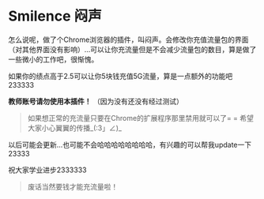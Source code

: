# Smilence 闷声

怎么说呢，做了个Chrome浏览器的插件，叫闷声。会修改你充值流量包的界面（对其他界面没有影响）...可以让你充流量但是不会减少流量包的数目，算是做了一些微小的工作吧，很惭愧。

如果你的绩点高于2.5可以让你5块钱充值5G流量，算是一点额外的功能吧233333

__教师账号请勿使用本插件！__ （因为没有还没有经过测试）

> 如果想正常的充流量只要在Chrome的扩展程序那里禁用就可以了= =
> 希望大家小心翼翼的传播_(:3」∠)_

以后可能会更新...也可能不会哈哈哈哈哈哈哈哈，有兴趣的可以帮我update一下23333

祝大家学业进步2333333

> 废话当然要钱才能充流量啦！
